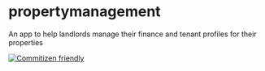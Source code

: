 # propertymanagement
An app to help landlords manage their finance and tenant profiles for their properties

[![Commitizen friendly](https://img.shields.io/badge/commitizen-friendly-brightgreen.svg)](http://commitizen.github.io/cz-cli/)
